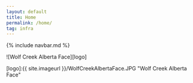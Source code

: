 ```yaml
---
layout: default
title: Home
permalink: /home/
tag: infra
---
```

{% include navbar.md %}

![Wolf Creek Alberta Face][logo]

[logo]:{{ site.imageurl }}/WolfCreekAlbertaFace.JPG "Wolf Creek Alberta Face"
